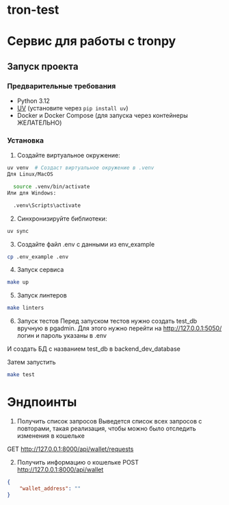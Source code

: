 # tron-test
# Сервис для работы с tronpy


## Запуск проекта

### Предварительные требования
- Python 3.12
- [UV](https://github.com/astral-sh/uv) (установите через `pip install uv`)
- Docker и Docker Compose (для запуска через контейнеры ЖЕЛАТЕЛЬНО)

### Установка
1. Создайте виртуальное окружение:
```bash
uv venv  # Создаст виртуальное окружение в .venv
Для Linux/MacOS

  source .venv/bin/activate
Или для Windows:

  .venv\Scripts\activate
```

2. Синхронизируйте библиотеки:
```bash
uv sync
```

3. Создайте файл .env с данными из env_example
```bash
cp .env_example .env
```

4. Запуск сервиса
```bash
make up
```

5. Запуск линтеров
```bash
make linters
```

6. Запуск тестов
Перед запуском тестов нужно создать test_db вручную в pgadmin. Для этого нужно перейти на http://127.0.0.1:5050/ логин и пароль указаны в .env


И создать БД с названием test_db в backend_dev_database


Затем запустить
```bash
make test
```

# Эндпоинты
1. Получить список запросов
Выведется список всех запросов с повторами, такая реализация, чтобы можно было отследить изменения в кошельке

GET http://127.0.0.1:8000/api/wallet/requests

2. Получить информацию о кошельке
POST http://127.0.0.1:8000/api/wallet
```json
{
	"wallet_address": ""
}
```
